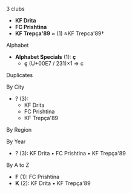 3 clubs

- **KF Drita**
- **FC Prishtina**
- **KF Trepça'89** ≈ (1) ≈KF Trepca'89†




Alphabet

- **Alphabet Specials** (1):  **ç** 
  - **ç** (U+00E7 / 231)×1 ⇒ c




Duplicates





By City

- ? (3): 
  - KF Drita 
  - FC Prishtina 
  - KF Trepça'89 




By Region





By Year

- ? (3):   KF Drita • FC Prishtina • KF Trepça'89






By A to Z

- **F** (1): FC Prishtina
- **K** (2): KF Drita • KF Trepça'89




